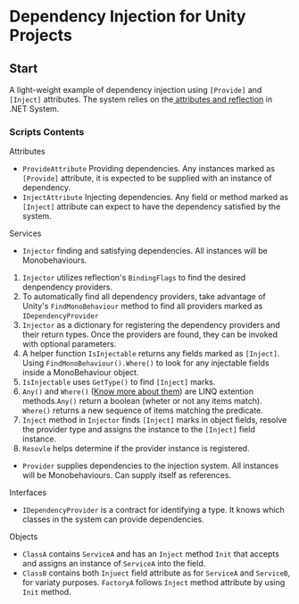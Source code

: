 # Dependency Injection for Unity Projects

## Start

A light-weight example of dependency injection using `[Provide]` and `[Inject]` attributes.
The system relies on the[ attributes and reflection](https://learn.microsoft.com/en-us/dotnet/csharp/advanced-topics/reflection-and-attributes/) in .NET System.

### Scripts Contents

Attributes

- `ProvideAttribute` Providing dependencies. Any instances marked as `[Provide]` attribute, it is expected to be supplied with an instance of dependency.
- `InjectAttribute` Injecting dependencies. Any field or method marked as `[Inject]` attribute can expect to have the dependency satisfied by the system.

Services

- `Injector` finding and satisfying dependencies. All instances will be Monobehaviours.

1. `Injector` utilizes reflection's `BindingFlags` to find the desired denpendency providers.
2. To automatically find all dependency providers, take advantage of Unity's `FindMonoBehaviour` method to find all providers marked as `IDependencyProvider`
3. `Injector` as a dictionary for registering the dependency providers and their return types. Once the providers are found, they can be invoked with optional parameters.
4. A helper function `IsInjectable` returns any fields marked as `[Inject]`. Using `FindMonoBehaviour().Where()` to look for any injectable fields inside a MonoBehaviour object.
5. `IsInjectable` uses `GetType()` to find `[Inject]` marks.
6. `Any()` and `Where()` ([Know more about them](https://stackoverflow.com/questions/3703256/linq-extension-methods-any-vs-where-vs-exists)) are LINQ extention methods.`Any()` return a boolean (wheter or not any items match). `Where()` returns a new sequence of items matching the predicate.
7. `Inject` method in `Injector` finds `[Inject]` marks in object fields, resolve the provider type and assigns the instance to the `[Inject]` field instance.
8. `Resovle` helps determine if the provider instance is registered.

- `Provider` supplies dependencies to the injection system. All instances will be Monobehaviours. Can supply itself as references.

Interfaces

- `IDependencyProvider` is a contract for identifying a type. It knows which classes in the system can provide dependencies.

Objects

- `ClassA` contains `ServiceA` and has an `Inject` method `Init` that accepts and assigns an instance of `ServiceA` into the field.
- `ClassB` contains both `Injuect` field attribute as for `ServiceA` and `ServiceB`, for variaty purposes. `FactoryA` follows `Inject` method attribute by using `Init` method.
  
